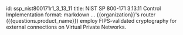 id: ssp_nist800171r1_3_13_11
title: NIST SP 800-171 3.13.11 Control Implementation
format: markdown
...
{{organization}}'s router ({{questions.product_name}}) employ FIPS-validated
cryptography for external connections on Virtual Private Networks.

